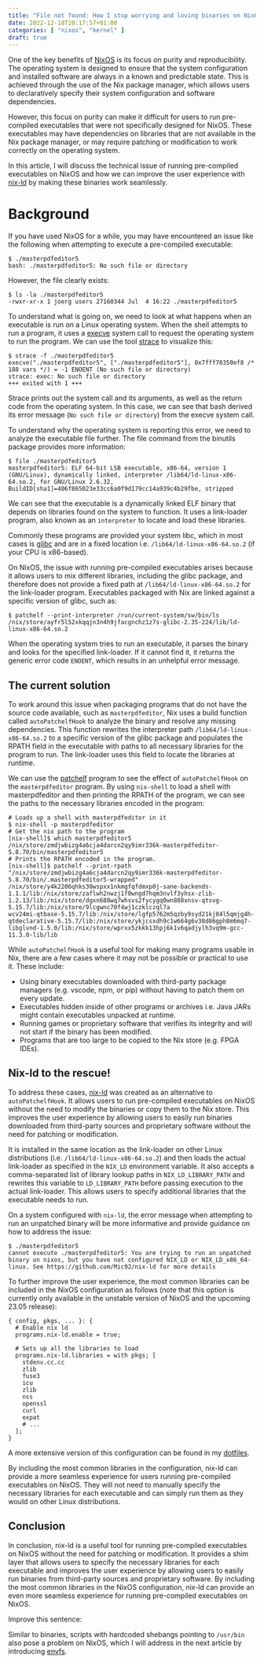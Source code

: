 ```yaml
---
title: "File not found: How I stop worrying and loving binaries on NixOS"
date: 2022-12-18T20:17:57+01:00
categories: [ "nixos", "kernel" ]
draft: true
---
```


One of the key benefits of [NixOS](https://nixos.org/) is its focus on purity
and reproducibility. The operating system is designed to ensure that the system
configuration and installed software are always in a known and predictable
state. This is achieved through the use of the Nix package manager, which allows
users to declaratively specify their system configuration and software
dependencies.

However, this focus on purity can make it difficult for users to run
pre-compiled executables that were not specifically designed for NixOS. These
executables may have dependencies on libraries that are not available in the Nix
package manager, or may require patching or modification to work correctly on
the operating system.

In this article, I will discuss the technical issue of running pre-compiled
executables on NixOS and how we can improve the user experience with
[nix-ld](https://github.com/Mic92/nix-ld) by making these binaries work
seamlessly.

# Background

If you have used NixOS for a while, you may have encountered an issue like the
following when attempting to execute a pre-compiled executable:

```command
$ ./masterpdfeditor5
bash: ./masterpdfeditor5: No such file or directory
```

However, the file clearly exists:

```command
$ ls -la ./masterpdfeditor5
-rwxr-xr-x 1 joerg users 27160344 Jul  4 16:22 ./masterpdfeditor5
```

To understand what is going on, we need to look at what happens when an
executable is run on a Linux operating system. When the shell attempts to run a
program, it uses a
[execve](https://man7.org/linux/man-pages/man2/execve.2.html) system call to
request the operating system to run the program. We can use the tool
[strace](https://strace.io/) to visualize this:


```command
$ strace -f ./masterpdfeditor5
execve("./masterpdfeditor5", ["./masterpdfeditor5"], 0x7fff70350ef8 /* 188 vars */) = -1 ENOENT (No such file or directory)
strace: exec: No such file or directory
+++ exited with 1 +++
```

Strace prints out the system call and its arguments, as well as the return
code from the operating system. In this case, we can see that bash derived its
error message (`No such file or directory`) from the execve system call.

To understand why the operating system is reporting this error, we need to
analyze the executable file further. The file command from the binutils package
provides more information:

```
$ file ./masterpdfeditor5
masterpdfeditor5: ELF 64-bit LSB executable, x86-64, version 1 (GNU/Linux), dynamically linked, interpreter /lib64/ld-linux-x86-64.so.2, for GNU/Linux 2.6.32, BuildID[sha1]=406f865023e33cc6a0f9d179cc14a939c4b29fbe, stripped
```

We can see that the executable is a dynamically linked ELF binary that depends
on libraries found on the system to function. It uses a link-loader program,
also known as an `interpreter` to locate and load these libraries.

Commonly these programs are provided your system libc, which in most cases is
[glibc](https://www.gnu.org/software/libc/) and are in a fixed location i.e.
`/lib64/ld-linux-x86-64.so.2` (if your CPU is x86-based).

On NixOS, the issue with running pre-compiled executables arises because it
allows users to mix different libraries, including the glibc package, and
therefore does not provide a fixed path at `/lib64/ld-linux-x86-64.so.2` for the
link-loader program. Executables packaged with Nix are linked against a specific
version of glibc, such as:

```
$ patchelf --print-interpreter /run/current-system/sw/bin/ls
/nix/store/ayfr5l52xkqqjn3n4h9jfacgnchz1z7s-glibc-2.35-224/lib/ld-linux-x86-64.so.2
```

When the operating system tries to run an executable, it parses the binary and
looks for the specified link-loader. If it cannot find it, it returns the
generic error code `ENOENT`, which results in an unhelpful error message.

## The current solution

To work around this issue when packaging programs that do not have the source
code available, such as `masterpdfeditor`, Nix uses a build function called
`autoPatchelfHook` to analyze the binary and resolve any missing dependencies.
This function rewrites the interpreter path `/lib64/ld-linux-x86-64.so.2` to a
specific version of the glibc package and populates the RPATH field in the
executable with paths to all necessary libraries for the program to run. The
link-loader uses this field to locate the libraries at runtime.

We can use the [patchelf](https://github.com/NixOS/patchelf) program to see the
effect of `autoPatchelfHook` on the `masterpdfeditor` program. By using
`nix-shell` to load a shell with masterpdfeditor and then printing the RPATH of
the program, we can see the paths to the necessary libraries encoded in the
program:

```
# Loads up a shell with masterpdfeditor in it
$ nix-shell -p masterpdfeditor
# Get the nix path to the program
[nix-shell]$ which masterpdfeditor5
/nix/store/zmdjwbizg4a6cja4darcn2qy9imr336k-masterpdfeditor-5.8.70/bin/masterpdfeditor5
# Prints the RPATH encoded in the program.
[nix-shell]$ patchelf --print-rpath "/nix/store/zmdjwbizg4a6cja4darcn2qy9imr336k-masterpdfeditor-5.8.70/bin/.masterpdfeditor5-wrapped"
/nix/store/y4k2206qhks30wspxx1nkmgfqfdmxp0j-sane-backends-1.1.1/lib:/nix/store/zaflwh2nwzj1f0wngd7hqm3nvlf3yhsx-zlib-1.2.13/lib:/nix/store/dgxn688wq7whsvs2fycygq0wn888xnsv-qtsvg-5.15.7/lib:/nix/store/9lcgwnc70f4wj1czklczql7a
wcv24mi-qtbase-5.15.7/lib:/nix/store/lgfp5762m5qzby9syd21kj04l5qmjg4h-qtdeclarative-5.15.7/lib:/nix/store/ykjcsxdh9c1w664g6v38d86gph8m6mq7-libglvnd-1.5.0/lib:/nix/store/wprxx5zkkk13hpj6k1v6qadjylh3vq9m-gcc-11.3.0-lib/lib
```

While `autoPatchelfHook` is a useful tool for making many programs usable in Nix,
there are a few cases where it may not be possible or practical to use it. These
include:

- Using binary executables downloaded with third-party package managers (e.g.
  vscode, npm, or pip) without having to patch them on every update.
- Executables hidden inside of other programs or archives i.e. Java JARs might
  contain executables unpacked at runtime.
- Running games or proprietary software that verifies its integrity and will not
  start if the binary has been modified.
- Programs that are too large to be copied to the Nix store (e.g. FPGA IDEs).

## Nix-ld to the rescue!

To address these cases, [nix-ld](https://github.com/Mic92/nix-ld) was created as
an alternative to `autoPatchelfHook`. It allows users to run pre-compiled
executables on NixOS without the need to modify the binaries or copy them to the
Nix store. This improves the user experience by allowing users to easily run
binaries downloaded from third-party sources and proprietary software without
the need for patching or modification.

It is installed in the same location as the link-loader on other Linux
distributions (i.e. `/lib64/ld-linux-x86-64.so.2`) and then loads the actual
link-loader as specified in the `NIX_LD` environment variable. It also accepts a
comma-separated list of library lookup paths in `NIX_LD_LIBRARY_PATH` and
rewrites this variable to `LD_LIBRARY_PATH` before passing execution to the
actual link-loader. This allows users to specify additional libraries that the
executable needs to run.

On a system configured with `nix-ld`, the error message when attempting to run
an unpatched binary will be more informative and provide guidance on how to
address the issue:

```command
$ ./masterpdfeditor5
cannot execute ./masterpdfeditor5: You are trying to run an unpatched binary on nixos, but you have not configured NIX_LD or NIX_LD_x86_64-linux. See https://github.com/Mic92/nix-ld for more details
```

To further improve the user experience, the most common libraries can be
included in the NixOS configuration as follows (note that this option is
currently only available in the unstable version of NixOS and the upcoming 23.05
release):

```
{ config, pkgs, ... }: {
  # Enable nix ld
  programs.nix-ld.enable = true;

  # Sets up all the libraries to load
  programs.nix-ld.libraries = with pkgs; [
    stdenv.cc.cc
    zlib
    fuse3
    icu
    zlib
    nss
    openssl
    curl
    expat
    # ...
  ];
}
```

A more extensive version of this configuration can be found in my [dotfiles](https://github.com/Mic92/dotfiles/blob/master/nixos/modules/nix-ld.nix).

By including the most common libraries in the configuration, nix-ld can provide
a more seamless experience for users running pre-compiled executables on NixOS.
They will not need to manually specify the necessary libraries for each
executable and can simply run them as they would on other Linux distributions.

## Conclusion

In conclusion, nix-ld is a useful tool for running pre-compiled executables on
NixOS without the need for patching or modification. It provides a shim layer
that allows users to specify the necessary libraries for each executable and
improves the user experience by allowing users to easily run binaries from
third-party sources and proprietary software. By including the most common
libraries in the NixOS configuration, nix-ld can provide an even more seamless
experience for running pre-compiled executables on NixOS. 

Improve this sentence:

Similar to binaries, scripts with hardcoded shebangs pointing to `/usr/bin` also
pose a problem on NixOS, which I will address in the next article by introducing
[envfs](https://github.com/Mic92/envfs).
